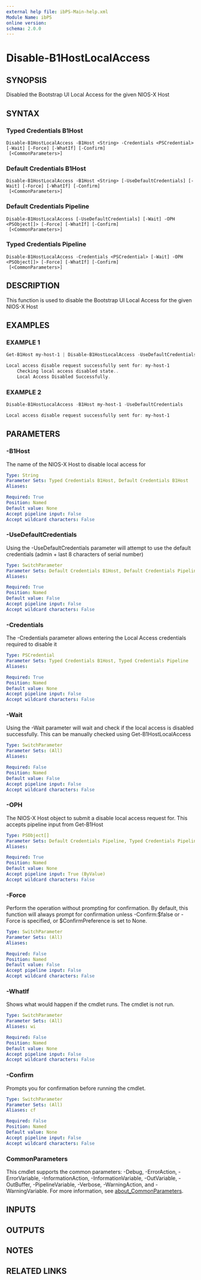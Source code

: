 ```yaml
---
external help file: ibPS-Main-help.xml
Module Name: ibPS
online version:
schema: 2.0.0
---
```


# Disable-B1HostLocalAccess

## SYNOPSIS
Disabled the Bootstrap UI Local Access for the given NIOS-X Host

## SYNTAX

### Typed Credentials B1Host
```
Disable-B1HostLocalAccess -B1Host <String> -Credentials <PSCredential> [-Wait] [-Force] [-WhatIf] [-Confirm]
 [<CommonParameters>]
```

### Default Credentials B1Host
```
Disable-B1HostLocalAccess -B1Host <String> [-UseDefaultCredentials] [-Wait] [-Force] [-WhatIf] [-Confirm]
 [<CommonParameters>]
```

### Default Credentials Pipeline
```
Disable-B1HostLocalAccess [-UseDefaultCredentials] [-Wait] -OPH <PSObject[]> [-Force] [-WhatIf] [-Confirm]
 [<CommonParameters>]
```

### Typed Credentials Pipeline
```
Disable-B1HostLocalAccess -Credentials <PSCredential> [-Wait] -OPH <PSObject[]> [-Force] [-WhatIf] [-Confirm]
 [<CommonParameters>]
```

## DESCRIPTION
This function is used to disable the Bootstrap UI Local Access for the given NIOS-X Host

## EXAMPLES

### EXAMPLE 1
```powershell
Get-B1Host my-host-1 | Disable-B1HostLocalAccess -UseDefaultCredentials -Wait

Local access disable request successfully sent for: my-host-1
    Checking local access disabled state..
    Local Access Disabled Successfully.
```

### EXAMPLE 2
```powershell
Disable-B1HostLocalAccess -B1Host my-host-1 -UseDefaultCredentials

Local access disable request successfully sent for: my-host-1
```

## PARAMETERS

### -B1Host
The name of the NIOS-X Host to disable local access for

```yaml
Type: String
Parameter Sets: Typed Credentials B1Host, Default Credentials B1Host
Aliases:

Required: True
Position: Named
Default value: None
Accept pipeline input: False
Accept wildcard characters: False
```

### -UseDefaultCredentials
Using the -UseDefaultCredentials parameter will attempt to use the default credentials (admin + last 8 characters of serial number)

```yaml
Type: SwitchParameter
Parameter Sets: Default Credentials B1Host, Default Credentials Pipeline
Aliases:

Required: True
Position: Named
Default value: False
Accept pipeline input: False
Accept wildcard characters: False
```

### -Credentials
The -Credentials parameter allows entering the Local Access credentials required to disable it

```yaml
Type: PSCredential
Parameter Sets: Typed Credentials B1Host, Typed Credentials Pipeline
Aliases:

Required: True
Position: Named
Default value: None
Accept pipeline input: False
Accept wildcard characters: False
```

### -Wait
Using the -Wait parameter will wait and check if the local access is disabled successfully.
This can be manually checked using Get-B1HostLocalAccess

```yaml
Type: SwitchParameter
Parameter Sets: (All)
Aliases:

Required: False
Position: Named
Default value: False
Accept pipeline input: False
Accept wildcard characters: False
```

### -OPH
The NIOS-X Host object to submit a disable local access request for.
This accepts pipeline input from Get-B1Host

```yaml
Type: PSObject[]
Parameter Sets: Default Credentials Pipeline, Typed Credentials Pipeline
Aliases:

Required: True
Position: Named
Default value: None
Accept pipeline input: True (ByValue)
Accept wildcard characters: False
```

### -Force
Perform the operation without prompting for confirmation.
By default, this function will always prompt for confirmation unless -Confirm:$false or -Force is specified, or $ConfirmPreference is set to None.

```yaml
Type: SwitchParameter
Parameter Sets: (All)
Aliases:

Required: False
Position: Named
Default value: False
Accept pipeline input: False
Accept wildcard characters: False
```

### -WhatIf
Shows what would happen if the cmdlet runs.
The cmdlet is not run.

```yaml
Type: SwitchParameter
Parameter Sets: (All)
Aliases: wi

Required: False
Position: Named
Default value: None
Accept pipeline input: False
Accept wildcard characters: False
```

### -Confirm
Prompts you for confirmation before running the cmdlet.

```yaml
Type: SwitchParameter
Parameter Sets: (All)
Aliases: cf

Required: False
Position: Named
Default value: None
Accept pipeline input: False
Accept wildcard characters: False
```

### CommonParameters
This cmdlet supports the common parameters: -Debug, -ErrorAction, -ErrorVariable, -InformationAction, -InformationVariable, -OutVariable, -OutBuffer, -PipelineVariable, -Verbose, -WarningAction, and -WarningVariable. For more information, see [about_CommonParameters](http://go.microsoft.com/fwlink/?LinkID=113216).

## INPUTS

## OUTPUTS

## NOTES

## RELATED LINKS
